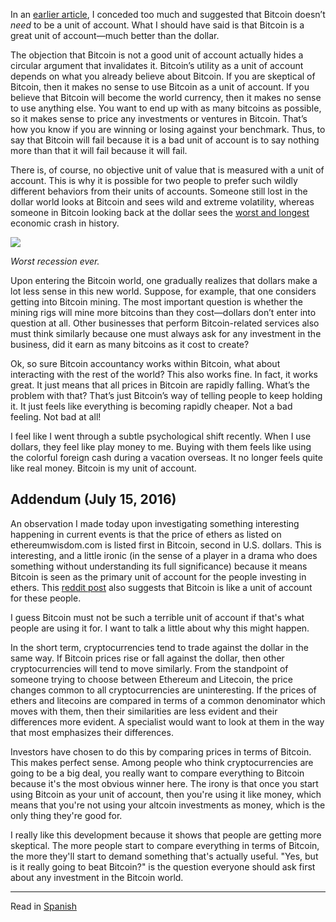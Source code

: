 
In an [earlier article](/mempool/i-love-bitcoins-volatility/), I conceded too
much and suggested that Bitcoin doesn’t _need_ to be a unit of account.
What I should have said is that Bitcoin is a great unit of account—much
better than the dollar.

The objection that Bitcoin is not a good unit of account actually hides a
circular argument that invalidates it. Bitcoin’s utility as a unit of
account depends on what you already believe about Bitcoin. If you are
skeptical of Bitcoin, then it makes no sense to use Bitcoin as a unit of
account. If you believe that Bitcoin will become the world currency, then it
makes no sense to use anything else. You want to end up with as many bitcoins
as possible, so it makes sense to price any investments or ventures in
Bitcoin. That’s how you know if you are winning or losing against your
benchmark. Thus, to say that Bitcoin will fail because it is a bad unit of
account is to say nothing more than that it will fail because it will fail.

There is, of course, no objective unit of value that is measured with a unit
of account. This is why it is possible for two people to prefer such wildly
different behaviors from their units of accounts. Someone still lost in the
dollar world looks at Bitcoin and sees wild and extreme volatility, whereas
someone in Bitcoin looking back at the dollar sees the [worst and
longest](http://bitcoinism.blogspot.com/2013/11/us-dollar-falls-to-new-lows-against.html)
economic crash in history.

<div class="article-image">
	<img class="img-responsive center-block img-rounded" src="/static/img/mempool/bitcoin-is-the-best-unit-of-account/SP500inBTC.png">
	<p>
		<em>Worst recession ever.</em>
	</p>
</div>

Upon entering the Bitcoin world, one gradually realizes that dollars make a
lot less sense in this new world. Suppose, for example, that one considers
getting into Bitcoin mining. The most important question is whether the mining
rigs will mine more bitcoins than they cost—dollars don’t enter into
question at all. Other businesses that perform Bitcoin-related services also
must think similarly because one must always ask for any investment in the
business, did it earn as many bitcoins as it cost to create?

Ok, so sure Bitcoin accountancy works within Bitcoin, what about interacting
with the rest of the world? This also works fine. In fact, it works great. It
just means that all prices in Bitcoin are rapidly falling. What’s the
problem with that? That’s just Bitcoin’s way of telling people to keep
holding it. It just feels like everything is becoming rapidly cheaper. Not a
bad feeling. Not bad at all!

I feel like I went through a subtle psychological shift recently. When I use
dollars, they feel like play money to me. Buying with them feels like using
the colorful foreign cash during a vacation overseas. It no longer feels quite
like real money. Bitcoin is my unit of account.

## Addendum (July 15, 2016)

An observation I made today upon investigating something interesting happening
in current events is that the price of ethers as listed on ethereumwisdom.com
is listed first in Bitcoin, second in U.S. dollars. This is interesting, and a
little ironic (in the sense of a player in a drama who does something without
understanding its full significance) because it means Bitcoin is seen as the
primary unit of account for the people investing in ethers. This [reddit
post](https://www.reddit.com/r/Bitcoin/comments/4ll4ts/interesting_observation_since_eth_the_term/)
also suggests that Bitcoin is like a unit of account for these people.

I guess Bitcoin must not be such a terrible unit of account if that's what
people are using it for. I want to talk a little about why this might happen.

In the short term, cryptocurrencies tend to trade against the dollar in the
same way. If Bitcoin prices rise or fall against the dollar, then other
cryptocurrencies will tend to move similarly. From the standpoint of someone
trying to choose between Ethereum and Litecoin, the price changes common to
all cryptocurrencies are uninteresting. If the prices of ethers and litecoins
are compared in terms of a common denominator which moves with them, then
their similarities are less evident and their differences more evident. A
specialist would want to look at them in the way that most emphasizes their
differences.

Investors have chosen to do this by comparing prices in terms of Bitcoin. This
makes perfect sense. Among people who think cryptocurrencies are going to be a
big deal, you really want to compare everything to Bitcoin because it's the
most obvious winner here. The irony is that once you start using Bitcoin as
your unit of account, then you're using it like money, which means that you're
not using your altcoin investments as money, which is the only thing they're
good for.

I really like this development because it shows that people are getting more
skeptical. The more people start to compare everything in terms of Bitcoin,
the more they'll start to demand something that's actually useful. "Yes, but
is it really going to beat Bitcoin?" is the question everyone should ask first
about any investment in the Bitcoin world.

***

Read in [Spanish](/mempool/bitcoin-is-the-best-unit-of-account/es/)
